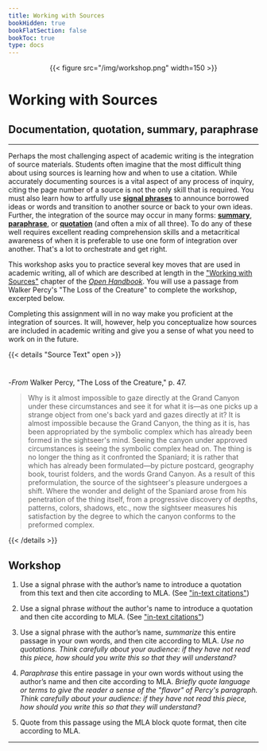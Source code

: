 ```yaml
---
title: Working with Sources
bookHidden: true
bookFlatSection: false
bookToc: true
type: docs
---
```


<div style="text-align:center">{{< figure src="/img/workshop.png" width=150 >}}</div>

# Working with Sources

## Documentation, quotation, summary, paraphrase

---

Perhaps the most challenging aspect of academic writing is the integration of source materials. Students often imagine that the most difficult thing about using sources is learning how and when to use a citation. While accurately documenting sources is a vital aspect of any process of inquiry, citing the page number of a source is not the only skill that is required. You must also learn how to artfully use [**signal phrases**](/resources/open-handbook/chapter-8) to announce borrowed ideas or words and transition to another source or back to your own ideas. Further, the integration of the source may occur in many forms: [**summary**](/resources/open-handbook/chapter-8), [**paraphrase**](/resources/open-handbook/chapter-8), or [**quotation**](/resources/open-handbook/chapter-8) (and often a mix of all three). To do any of these well requires excellent reading comprehension skills and a metacritical awareness of when it is preferable to use one form of integration over another. That's a lot to orchestrate and get right. 

This workshop asks you to practice several key moves that are used in academic writing, all of which are described at length in the ["Working with Sources"](/resources/open-handbook/chapter-8) chapter of the [*Open Handbook*](/resources/open-handbook). You will use a passage from Walker Percy's "The Loss of the Creature" to complete the workshop, excerpted below. 

Completing this assignment will in no way make you proficient at the integration of sources. It will, however, help you conceptualize how sources are included in academic writing and give you a sense of what you need to work on in the future.


{{< details "Source Text" open >}}
#

-*From* Walker Percy, "The Loss of the Creature," p. 47.

>Why is it almost impossible to gaze directly at the Grand Canyon under these circumstances and see it for what it is—as one picks up a strange object from one's back yard and gazes directly at it? It is almost impossible because the Grand Canyon, the thing as it is, has been appropriated by the symbolic complex which has already been formed in the sightseer's mind. Seeing the canyon under approved circumstances is seeing the symbolic complex head on. The thing is no longer the thing as it confronted the Spaniard; it is rather that which has already been formulated—by picture postcard, geography book, tourist folders, and the words Grand Canyon. As a result of this preformulation, the source of the sightseer's pleasure undergoes a shift. Where the wonder and delight of the Spaniard arose from his penetration of the thing itself, from a progressive discovery of depths, patterns, colors, shadows, etc., now the sightseer measures his satisfaction by the degree to which the canyon conforms to the preformed complex.

{{< /details >}} 



## Workshop

1. Use a signal phrase with the author’s name to introduce a quotation from this text and then cite according to MLA. (See ["in-text citations"](/resources/open-handbook/chapter-11-mla/#mla-in-text-citations))

2. Use a signal phrase *without* the author's name to introduce a quotation and then cite according to MLA. (See ["in-text citations"](/resources/open-handbook/chapter-11-mla/#mla-in-text-citations))

3. Use a signal phrase with the author’s name, *summarize* this entire passage in your own words, and then cite according to MLA. *Use no quotations. Think carefully about your audience: if they have not read this piece, how should you write this so that they will understand?*

4. *Paraphrase* this entire passage in your own words without using the author’s name and then cite according to MLA. *Briefly quote language or terms to give the reader a sense of the "flavor" of Percy's paragraph. Think carefully about your audience: if they have not read this piece, how should you write this so that they will understand?*

5. Quote from this passage using the MLA block quote format, then cite according to MLA.

---

<!---
<i class="fa fa-cloud-upload-alt"></i> [Submit this assignment to Canvas](https://canvas.dartmouth.edu)
--->


